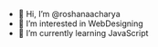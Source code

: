 - 👋 Hi, I’m @roshanaacharya
- 👀 I’m interested in WebDesigning
- 🌱 I’m currently learning JavaScript

<!---
roshanaacharya/roshanaacharya is a ✨ special ✨ repository because its `README.md` (this file) appears on your GitHub profile.
You can click the Preview link to take a look at your changes.
--->
